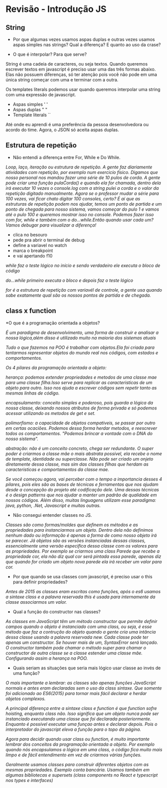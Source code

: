 # Revisão - Introdução JS

## String 
* Por que algumas vezes usamos aspas duplas e outras vezes usamos aspas simples nas strings? Qual a diferença? E quanto ao uso da crase? 

* O que é interpolar? Para que serve?


String é uma cadeia de caracteres, ou seja textos.
Quando queremos escrever textos em javascript é preciso usar uma das três formas abaixo.  Elas não possuem diferenças, só ter atenção pois você não pode em uma única string começar com uma e terminar com a outra. 

Os templates literals podemos usar quando queremos interpolar uma string com uma expressão de javascript. 

* Aspas simples ' ' 
* Aspas duplas " " 
* Template literals ``

Até onde eu aprendi é uma preferência da pessoa desenvolvedora ou acordo do time. Agora, o JSON só aceita aspas duplas. 

## Estrutura de repetição
* Não entendi a diferença entre For, While e Do While.

*Loop, laço, iteração ou estrutura de repetição.
A gente faz diariamente atividades com repetição, por exemplo num exercicío físico. Digamos que nosso personal nos mandou fazer uma série de 10 pulos de corda. A gente pode criar uma função pulaCorda() e quando ela for chamada, dentro dela irá executar 10 vezes o console.log com a string pulei a corda e o valor da repetição digitado manualmente. 
Agora se o professor mudar a série para 100 vezes, vai ficar chato digitar 100 consoles, certo? 
É aí que as estruturas de repetição podem nos ajudar, temos um ponto de partida e um ponto de chegada para nosso sistema, vamos começar do pulo 1 e vamos até o pulo 100 e queremos mostrar isso no console. Podemos fazer isso com for, while e também com o do...while.Então quando usar cada um? Vamos debugar para visualizar a diferença!*

* clica no besouro
* pede pra abrir o terminal de debug
* define a variavel no watch
* marca o breakpoint
* e vai apertando f10 

*while faz o teste lógico no início e sendo verdadeiro ele executa o bloco de código*

*do...while primeiro executa o bloco e depois faz o teste lógico*

*for é a estrutura de repetição com variavél de controle, a gente usa quando sabe exatamente qual são os nossos pontos de partida e de chegada.* 


## class x function 

*O que é a programação orientada a objetos? 

*É um paradigma de desenvolvimento, uma forma de construir e analisar a nossa lógica,além disso é utilizado muito na maioria dos sistemas atuais* 

*Tudo o que fazemos na POO é trabalhar com objetos.Ela foi criada para tentarmos representar objetos do mundo real nos códigos, com estados e comportamentos.*

*Os 4 pilares da programação orientada a objeto:*

*herança: podemos extender propriedades e metodos de uma classe mae para uma classe filha.Isso serve para replicar as caracteristicas de um objeto para outro. Isso nos ajuda a escrever códigos sem repetir tanto as mesmas linhas de código.*

*encapsulamento: conceito simples e poderoso, pois guarda a lógica da nossa classe, deixando nossos atributos de forma privada e só podemos acessar utilizando os metodos de get e set.*

*polimorfismo: a capacidade de objetos compativeis, se passar por outro em certas ocaciões. Podemos dessa forma herdar metodos, e reescrever todos os comportamentos. "Podemos brincar a vontade com o DNA do nosso sistema".*

*abstração: não é um conceito concreto, chega ser redundante. O super poder é criarmos a classe mãe o mais abstrata possível, ela recebe o nome de template, identidade ou superclasse. Não pode ser criado um onjeto diretamente dessa classe, mas sim das classes filhas que herdam as caracteristicas e comportamentos da classe mae.*

*Se você começou agora, vai perceber com o tempo a importancia desses 4 pilares, pois eles são as bases de técnicas e ferramentas que nos ajudam desde a concepção do projeto até codificação dele. Uma dessas técnicas é o design patterns que nos ajudar a manter um padrão de qualidade em nossos códigos. Além disso, muitas linguagens utilizam esse paradigma: java, python, .Net, Javascript e muitas outras.*

* Não consegui entender classes no JS.

*Classes são como formas/moldes que definem os métodos e as propriedades para instanciarmos um objeto. Dentro dela não definimos nenhum dado ou informação é apenas a forma de como nosso objeto irá se parecer. Já objetos são as versões instanciadas dessas classes, essencialmente uma versão especifica dessa classe com os valores para as propriedades. Por exemplo se criarmos uma class Parede que recebe a propriedade cor, ela não diz qual cor será pintada essa parede, apenas diz que quando for criado um objeto nova parede ela irá receber um valor para cor.*

* Por que quando se usa classes com javascript, é preciso usar o this para definir propriedades?

*Antes de 2015 as classes eram escritas como funções, após o es6 usamos a sintaxe class e a palavra reservada this é usada para internamente da classe associarmos um valor.*


* Qual a função do constructor nas classes?

*As classes em JavaScript têm um método constructor que permite definir campos quando o objeto é instanciado com uma class, ou seja, é esse método que faz a contrução do objeto quando a gente cria uma intância dessa classe usando a palavra reservada new. Cada classe pode ter apenas um constructor. Se houver mais de um, SyntaxError será lançado. O constructor também pode chamar o método super para chamar o constructor de outra classe se a classe estender uma classe mãe. Configurando assim a herança na POO.*

* Quais seriam as situações que seria mais lógico usar classe ao invés de uma função?

*O mais importante a lembrar: as classes são apenas funções JavaScript normais e antes eram declaradas sem o uso da class sintaxe. Que somente foi adicionado ao ES6(2015) para tornar mais fácil declarar e herdar objetos complexos.*

*A principal diferença entre a sintaxe class e function é que function sofre hoisting, enquanto class não. Isso significa que um objeto nunca pode ser instanciado executando uma classe que foi declarada posteriormente. Enquanto é possível executar uma funçao antes e declarar depois. Pois o interpretador do javascript eleva a função para o topo da página.*

*Agora para decidir quando usar class ou function, é muito importante lembrar dos conceitos da programação orientada a objeto. Por exemplo quando nós encapsulamos a lógica em uma class, o código fica muito mais limpo e de fácil entendimento em vez de criarmos várias funções.*

*Geralmente usamos classes para construir diferentes objetos com as mesmas propriedades. Exemplo conta bancária. Usamos também em algumas bibliotecas e supersets (class components no React e typescript nos types e interfaces)*



